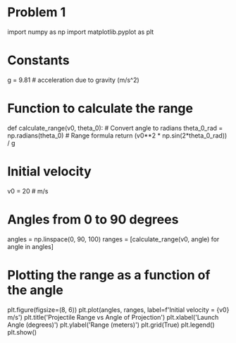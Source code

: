 # Problem 1
import numpy as np
import matplotlib.pyplot as plt

# Constants
g = 9.81  # acceleration due to gravity (m/s^2)

# Function to calculate the range
def calculate_range(v0, theta_0):
    # Convert angle to radians
    theta_0_rad = np.radians(theta_0)
    # Range formula
    return (v0**2 * np.sin(2*theta_0_rad)) / g

# Initial velocity
v0 = 20  # m/s

# Angles from 0 to 90 degrees
angles = np.linspace(0, 90, 100)
ranges = [calculate_range(v0, angle) for angle in angles]

# Plotting the range as a function of the angle
plt.figure(figsize=(8, 6))
plt.plot(angles, ranges, label=f'Initial velocity = {v0} m/s')
plt.title('Projectile Range vs Angle of Projection')
plt.xlabel('Launch Angle (degrees)')
plt.ylabel('Range (meters)')
plt.grid(True)
plt.legend()
plt.show()